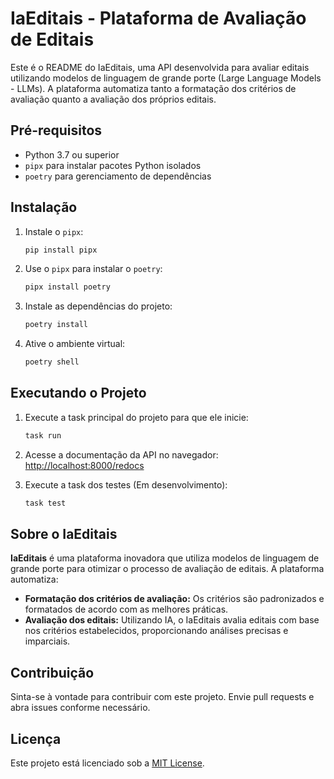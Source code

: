 # IaEditais - Plataforma de Avaliação de Editais

Este é o README do IaEditais, uma API desenvolvida para avaliar editais utilizando modelos de linguagem de grande porte (Large Language Models - LLMs). A plataforma automatiza tanto a formatação dos critérios de avaliação quanto a avaliação dos próprios editais.

## Pré-requisitos

- Python 3.7 ou superior
- `pipx` para instalar pacotes Python isolados
- `poetry` para gerenciamento de dependências

## Instalação

1. Instale o `pipx`:
    ```sh
    pip install pipx
    ```

2. Use o `pipx` para instalar o `poetry`:
    ```sh
    pipx install poetry
    ```

3. Instale as dependências do projeto:
    ```sh
    poetry install
    ```

4. Ative o ambiente virtual:
    ```sh
    poetry shell
    ```

## Executando o Projeto

1. Execute a task principal do projeto para que ele inicie:
    ```sh
    task run
    ```

2. Acesse a documentação da API no navegador:
    [http://localhost:8000/redocs](http://localhost:8000/redocs)

3. Execute a task dos testes (Em desenvolvimento):
    ```sh
    task test
    ```
    

## Sobre o IaEditais

**IaEditais** é uma plataforma inovadora que utiliza modelos de linguagem de grande porte para otimizar o processo de avaliação de editais. A plataforma automatiza:

- **Formatação dos critérios de avaliação:** Os critérios são padronizados e formatados de acordo com as melhores práticas.
- **Avaliação dos editais:** Utilizando IA, o IaEditais avalia editais com base nos critérios estabelecidos, proporcionando análises precisas e imparciais.

## Contribuição

Sinta-se à vontade para contribuir com este projeto. Envie pull requests e abra issues conforme necessário.

## Licença

Este projeto está licenciado sob a [MIT License](LICENSE).
